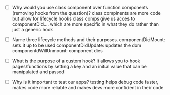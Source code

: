 - [ ] Why would you use class component over function components (removing hooks from the question)?
class compinents are more code but allow for lifecycle hooks 
class comps give us acces to componentDid.... which are more specific in what they do rather than just a generic hook

- [ ] Name three lifecycle methods and their purposes.
componentDidMount: sets it up to be used 
componentDidUpdate: updates the dom
componentdWillUnmount: component dies

- [ ] What is the purpose of a custom hook?
It allows you to hook pages/functions by setting a key and an initial value that can be manipulated and passed 

- [ ] Why is it important to test our apps?
testing helps debug code faster, makes code more reliable and makes devs more confident in their code